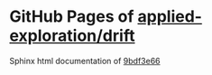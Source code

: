 GitHub Pages of [applied-exploration/drift](https://github.com/applied-exploration/drift.git)
===
Sphinx html documentation of [9bdf3e66](https://github.com/applied-exploration/drift/tree/9bdf3e66b0c1f554436408f0fb165077cf1ef6fc)
